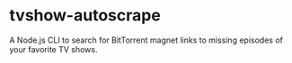 # tvshow-autoscrape
A Node.js CLI to search for BitTorrent magnet links to missing episodes of your favorite TV shows.

